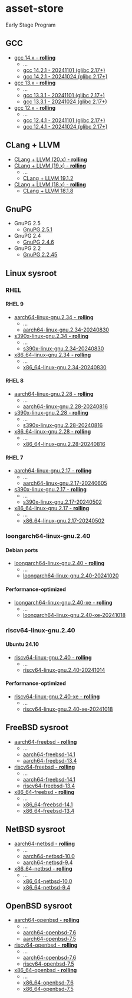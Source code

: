 # asset-store
Early Stage Program

## GCC
- [gcc 14.x - **rolling**](https://github.com/songdongsheng/asset-store/releases/tag/gcc-14.x)
    - ...
    - [gcc 14.2.1 - 20241101 (glibc 2.17+)](https://github.com/songdongsheng/asset-store/releases/tag/gcc-14-20241101-x86_64-linux-gnu.2.17)
    - [gcc 14.2.1 - 20241024 (glibc 2.17+)](https://github.com/songdongsheng/asset-store/releases/tag/gcc-14.2.1-20241024)
- [gcc 13.x - **rolling**](https://github.com/songdongsheng/asset-store/releases/tag/gcc-13.x)
    - ...
    - [gcc 13.3.1 - 20241101 (glibc 2.17+)](https://github.com/songdongsheng/asset-store/releases/tag/gcc-12-20241101-x86_64-linux-gnu.2.17)
    - [gcc 13.3.1 - 20241024 (glibc 2.17+)](https://github.com/songdongsheng/asset-store/releases/tag/gcc-13.3.1-20241024)
- [gcc 12.x - **rolling**](https://github.com/songdongsheng/asset-store/releases/tag/gcc-12.x)
    - ...
    - [gcc 12.4.1 - 20241101 (glibc 2.17+)](https://github.com/songdongsheng/asset-store/releases/tag/gcc-12-20241101-x86_64-linux-gnu.2.17)
    - [gcc 12.4.1 - 20241024 (glibc 2.17+)](https://github.com/songdongsheng/asset-store/releases/tag/gcc-12.4.1-20241024)


## CLang + LLVM
- [CLang + LLVM (20.x) - **rolling**](https://github.com/songdongsheng/asset-store/releases/tag/clang+llvm-20.x)
- [CLang + LLVM (19.x) - **rolling**](https://github.com/songdongsheng/asset-store/releases/tag/clang+llvm-19.x)
    - ...
    - [CLang + LLVM 19.1.2](https://github.com/songdongsheng/asset-store/releases/tag/clang+llvm-19.1.2)
- [CLang + LLVM (18.x) - **rolling**](https://github.com/songdongsheng/asset-store/releases/tag/clang+llvm-18.x)
    - [CLang + LLVM 18.1.8](https://github.com/songdongsheng/asset-store/releases/tag/clang+llvm-18.1.8)

## GnuPG
- GnuPG 2.5
    - [GnuPG 2.5.1](https://github.com/songdongsheng/asset-store/releases/tag/GnuPG-2.5.1)
- GnuPG 2.4
    - [GnuPG 2.4.6](https://github.com/songdongsheng/asset-store/releases/tag/GnuPG-2.4.6)
- GnuPG 2.2
    - [GnuPG 2.2.45](https://github.com/songdongsheng/asset-store/releases/tag/GnuPG-2.2.45)

## Linux sysroot

### RHEL

#### RHEL 9
- [aarch64-linux-gnu.2.34 - **rolling**](https://github.com/songdongsheng/asset-store/releases/tag/aarch64-linux-gnu.2.34)
    - ...
    - [aarch64-linux-gnu.2.34-20240830](https://github.com/songdongsheng/asset-store/releases/tag/aarch64-linux-gnu.2.34-20240830)
- [s390x-linux-gnu.2.34 - **rolling**](https://github.com/songdongsheng/asset-store/releases/tag/s390x-linux-gnu.2.34)
    - ...
    - [s390x-linux-gnu.2.34-20240830](https://github.com/songdongsheng/asset-store/releases/tag/s390x-linux-gnu.2.34-20240830)
- [x86_64-linux-gnu.2.34 - **rolling**](https://github.com/songdongsheng/asset-store/releases/tag/x86_64-linux-gnu.2.34)
    - ...
    - [x86_64-linux-gnu.2.34-20240830](https://github.com/songdongsheng/asset-store/releases/tag/x86_64-linux-gnu.2.34-20240830)

#### RHEL 8
- [aarch64-linux-gnu.2.28 - **rolling**](https://github.com/songdongsheng/asset-store/releases/tag/aarch64-linux-gnu.2.28)
    - ...
    - [aarch64-linux-gnu.2.28-20240816](https://github.com/songdongsheng/asset-store/releases/tag/aarch64-linux-gnu.2.28-20240816)
- [s390x-linux-gnu.2.28 - **rolling**](https://github.com/songdongsheng/asset-store/releases/tag/s390x-linux-gnu.2.28)
    - ...
    - [s390x-linux-gnu.2.28-20240816](https://github.com/songdongsheng/asset-store/releases/tag/s390x-linux-gnu.2.28-20240816)
- [x86_64-linux-gnu.2.28 - **rolling**](https://github.com/songdongsheng/asset-store/releases/tag/x86_64-linux-gnu.2.28)
    - ...
    - [x86_64-linux-gnu.2.28-20240816](https://github.com/songdongsheng/asset-store/releases/tag/x86_64-linux-gnu.2.28-20240816)

#### RHEL 7
- [aarch64-linux-gnu.2.17 - **rolling**](https://github.com/songdongsheng/asset-store/releases/tag/aarch64-linux-gnu.2.17)
    - ...
    - [aarch64-linux-gnu.2.17-20240605](https://github.com/songdongsheng/asset-store/releases/tag/aarch64-linux-gnu.2.17-20240605)
- [s390x-linux-gnu.2.17 - **rolling**](https://github.com/songdongsheng/asset-store/releases/tag/s390x-linux-gnu.2.17)
    - ...
    - [s390x-linux-gnu.2.17-20240502](https://github.com/songdongsheng/asset-store/releases/tag/s390x-linux-gnu.2.17-20240502)
- [x86_64-linux-gnu.2.17 - **rolling**](https://github.com/songdongsheng/asset-store/releases/tag/x86_64-linux-gnu.2.17)
    - ...
    - [x86_64-linux-gnu.2.17-20240502](https://github.com/songdongsheng/asset-store/releases/tag/x86_64-linux-gnu.2.17-20240502)

### loongarch64-linux-gnu.2.40

#### Debian ports
- [loongarch64-linux-gnu.2.40 - **rolling**](https://github.com/songdongsheng/asset-store/releases/tag/loongarch64-linux-gnu.2.40)
    - ...
    - [loongarch64-linux-gnu.2.40-20241020](https://github.com/songdongsheng/asset-store/releases/tag/loongarch64-linux-gnu.2.40-20241027)

#### Performance-optimized
- [loongarch64-linux-gnu.2.40-xe - **rolling**](https://github.com/songdongsheng/asset-store/releases/tag/loongarch64-linux-gnu.2.40-xe)
    - ...
    - [loongarch64-linux-gnu.2.40-xe-20241018](https://github.com/songdongsheng/asset-store/releases/tag/loongarch64-linux-gnu.2.40-xe-20241001)

### riscv64-linux-gnu.2.40

#### Ubuntu 24.10
- [riscv64-linux-gnu.2.40 - **rolling**](https://github.com/songdongsheng/asset-store/releases/tag/riscv64-linux-gnu.2.40)
    - ...
    - [riscv64-linux-gnu.2.40-20241014](https://github.com/songdongsheng/asset-store/releases/tag/riscv64-linux-gnu.2.40-20241014)

#### Performance-optimized
- [riscv64-linux-gnu.2.40-xe - **rolling**](https://github.com/songdongsheng/asset-store/releases/tag/riscv64-linux-gnu.2.40-xe)
    - ...
    - [riscv64-linux-gnu.2.40-xe-20241018](https://github.com/songdongsheng/asset-store/releases/tag/riscv64-linux-gnu.2.40-xe-20241001)

## FreeBSD sysroot
- [aarch64-freebsd - **rolling**](https://github.com/songdongsheng/asset-store/releases/tag/freebsd-sysroot)
    - ...
    - [aarch64-freebsd-14.1](https://github.com/songdongsheng/asset-store/releases/tag/freebsd-sysroot-14.1)
    - [aarch64-freebsd-13.4](https://github.com/songdongsheng/asset-store/releases/tag/freebsd-sysroot-13.4)
- [riscv64-freebsd - **rolling**](https://github.com/songdongsheng/asset-store/releases/tag/freebsd-sysroot)
    - ...
    - [aarch64-freebsd-14.1](https://github.com/songdongsheng/asset-store/releases/tag/freebsd-sysroot-14.1)
    - [riscv64-freebsd-13.4](https://github.com/songdongsheng/asset-store/releases/tag/freebsd-sysroot-13.4)
- [x86_64-freebsd - **rolling**](https://github.com/songdongsheng/asset-store/releases/tag/freebsd-sysroot)
    - ...
    - [x86_64-freebsd-14.1](https://github.com/songdongsheng/asset-store/releases/tag/freebsd-sysroot-14.1)
    - [x86_64-freebsd-13.4](https://github.com/songdongsheng/asset-store/releases/tag/freebsd-sysroot-13.4)

## NetBSD sysroot
- [aarch64-netbsd - **rolling**](https://github.com/songdongsheng/asset-store/releases/tag/netbsd-sysroot)
    - ...
    - [aarch64-netbsd-10.0](https://github.com/songdongsheng/asset-store/releases/tag/netbsd-sysroot-10.0)
    - [aarch64-netbsd-9.4](https://github.com/songdongsheng/asset-store/releases/tag/netbsd-sysroot-9.4)
- [x86_64-netbsd - **rolling**](https://github.com/songdongsheng/asset-store/releases/tag/netbsd-sysroot)
    - ...
    - [x86_64-netbsd-10.0](https://github.com/songdongsheng/asset-store/releases/tag/netbsd-sysroot-10.0)
    - [x86_64-netbsd-9.4](https://github.com/songdongsheng/asset-store/releases/tag/netbsd-sysroot-9.4)

## OpenBSD sysroot
- [aarch64-openbsd - **rolling**](https://github.com/songdongsheng/asset-store/releases/tag/openbsd-sysroot)
    - ...
    - [aarch64-openbsd-7.6](https://github.com/songdongsheng/asset-store/releases/tag/openbsd-sysroot-7.6)
    - [aarch64-openbsd-7.5](https://github.com/songdongsheng/asset-store/releases/tag/openbsd-sysroot-7.5)
- [riscv64-openbsd - **rolling**](https://github.com/songdongsheng/asset-store/releases/tag/openbsd-sysroot)
    - ...
    - [aarch64-openbsd-7.6](https://github.com/songdongsheng/asset-store/releases/tag/openbsd-sysroot-7.6)
    - [riscv64-openbsd-7.5](https://github.com/songdongsheng/asset-store/releases/tag/openbsd-sysroot-7.5)
- [x86_64-openbsd - **rolling**](https://github.com/songdongsheng/asset-store/releases/tag/openbsd-sysroot)
    - ...
    - [x86_64-openbsd-7.6](https://github.com/songdongsheng/asset-store/releases/tag/openbsd-sysroot-7.6)
    - [x86_64-openbsd-7.5](https://github.com/songdongsheng/asset-store/releases/tag/openbsd-sysroot-7.5)